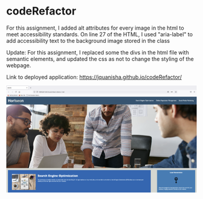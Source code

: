 # codeRefactor
For this assignment, I added alt attributes for every image in the html to meet accessibility standards. On line 27 of the HTML, I used "aria-label" to add accessibility text to the background image stored in the class

Update: For this assignment, I replaced some the divs in the html file with semantic elements, and updated the css as not to change the styling of the webpage. 


Link to deployed application: https://jquanisha.github.io/codeRefactor/


![ScreenShot](codeRefactorsScreenshot.png)

